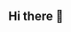 ## Hi there 👋

<!--
**Kshitij-1806/Kshitij-1806** is a ✨ _special_ ✨ repository because its `README.md` (this file) appears on your GitHub profile.

Certainly! Here's a sample README for your GitHub profile. Feel free to adjust any details as needed:

---

# Kshitij Khandelwal

Welcome to my GitHub profile! I'm Kshitij Khandelwal, a student at VIT (Vellore Institute of Technology), passionate about coding and technology.

## 🚀 About Me

- 🌟 **Name:** Kshitij Khandelwal
- 🎓 **University:** VIT (Vellore Institute of Technology)
- 📚 **Field of Study:** [Computer Science and Engineering]
- 💻 **Interests:** Software Development, Data Science, Machine Learning, Web Development
- 📧 **Email:** [kshitijkhandelwal06@gmail.com]


## 🤝 Connect with Me

- **LinkedIn:** [linkedin.com/in/kshitij-khandelwal-9a01152a9](link-to-your-linkedin)


Thank you for visiting my GitHub profile. Happy coding! 🚀


